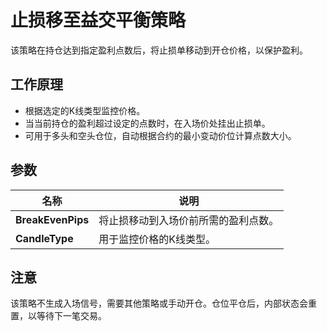 # 止损移至益交平衡策略

该策略在持仓达到指定盈利点数后，将止损单移动到开仓价格，以保护盈利。

## 工作原理

- 根据选定的K线类型监控价格。
- 当当前持仓的盈利超过设定的点数时，在入场价处挂出止损单。
- 可用于多头和空头仓位，自动根据合约的最小变动价位计算点数大小。

## 参数

| 名称 | 说明 |
| ---- | ---- |
| **BreakEvenPips** | 将止损移动到入场价前所需的盈利点数。 |
| **CandleType** | 用于监控价格的K线类型。 |

## 注意

该策略不生成入场信号，需要其他策略或手动开仓。仓位平仓后，内部状态会重置，以等待下一笔交易。
